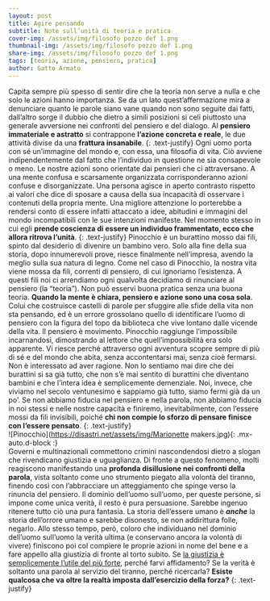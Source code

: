 ```yaml
---
layout: post
title: Agire pensando
subtitle: Note sull’unità di teoria e pratica
cover-img: /assets/img/filosofo pozzo def 1.png
thumbnail-img: /assets/img/filosofo pozzo def 1.png   
share-img: /assets/img/filosofo pozzo def 1.png
tags: [teoria, azione, pensiero, pratica]
author: Gatto Armato
---
```

Capita sempre più spesso di sentir dire che la teoria non serve a nulla e che solo le azioni hanno importanza. Se da un lato quest’affermazione mira a denunciare quanto le parole siano vane quando non sono seguite dai fatti, dall’altro sorge il dubbio che dietro a simili posizioni si celi piuttosto una generale avversione nei confronti del pensiero e del dialogo. Al **pensiero immateriale e astratto** si contrappone **l’azione concreta e reale**, le due attività divise da una **frattura insanabile**. 
{: .text-justify}
Ogni uomo porta con sé un’immagine del mondo e, con essa, una filosofia di vita. Ciò avviene indipendentemente dal fatto che l’individuo in questione ne sia consapevole o meno. Le nostre azioni sono orientate dai pensieri che ci attraversano. A una mente confusa e scarsamente organizzata corrisponderanno azioni confuse e disorganizzate. Una persona agisce in aperto contrasto rispetto ai valori che dice di sposare a causa della sua incapacità di osservare i contenuti della propria mente. Una migliore attenzione lo porterebbe a rendersi conto di essere infatti attaccato a idee, abitudini e immagini del mondo incompatibili con le sue intenzioni manifeste. Nel momento stesso in cui egli **prende coscienza di essere un individuo frammentato, ecco che allora ritrova l’unità**. 
{: .text-justify}
Pinocchio è un burattino mosso dai fili, spinto dal desiderio di divenire un bambino vero. Solo alla fine della sua storia, dopo innumerevoli prove, riesce finalmente nell’impresa, avendo la meglio sulla sua natura di legno. Come nel caso di Pinocchio, la nostra vita viene mossa da fili, correnti di pensiero, di cui ignoriamo l’esistenza. A questi fili noi ci arrendiamo ogni qualvolta decidiamo di rinunciare al pensiero (la “teoria”). Non può esservi buona pratica senza una buona teoria. **Quando la mente è chiara, pensiero e azione sono una cosa sola**. Colui che costruisce castelli di parole per sfuggire alle sfide della vita non sta pensando, ed è un errore grossolano quello di identificare l’uomo di pensiero con la figura del topo da biblioteca che vive lontano dalle vicende della vita. Il pensiero è movimento. Pinocchio raggiunge l’impossibile incarnandosi, dimostrando al lettore che quell’impossibilità era solo apparente. Vi riesce perché attraverso ogni avventura scopre sempre di più di sé e del mondo che abita, senza accontentarsi mai, senza cioè fermarsi. Non è interessato ad aver ragione. Non lo sentiamo mai dire che dei burattini si sa già tutto, che non s’è mai sentito di burattini che diventano bambini e che l’intera idea è semplicemente demenziale. Noi, invece, che viviamo nel secolo ventunesimo e sappiamo già tutto, siamo fermi già da un po’. Se non abbiamo fiducia nel pensiero e nella parola, non abbiamo fiducia in noi stessi e nelle nostre capacità e finiremo, inevitabilmente, con l’essere mossi da fili invisibili, poiché **chi non compie lo sforzo di pensare finisce con l’essere pensato**. 
{: .text-justify}
&nbsp;<br>
![Pinocchio](https://disastri.net/assets/img/Marionette makers.jpg){: .mx-auto.d-block :}
&nbsp;<br>
Governi e multinazionali commettono crimini nascondendosi dietro a slogan che rivendicano giustizia e uguaglianza. Di fronte a questo fenomeno, molti reagiscono manifestando una **profonda disillusione nei confronti della parola**, vista soltanto come uno strumento piegato alla volontà del tiranno, finendo così con l’abbracciare un atteggiamento che spinge verso la rinuncia del pensiero. Il dominio dell’uomo sull’uomo, per queste persone, si impone come unica verità, il resto è pura persuasione. Sarebbe ingenuo ritenere tutto ciò una pura fantasia. La storia dell’essere umano è ***anche*** la storia dell’orrore umano e sarebbe disonesto, se non addirittura folle, negarlo. Allo stesso tempo, però, coloro che individuano nel dominio dell’uomo sull’uomo la verità ultima (e conservano ancora la volontà di vivere) finiscono poi col compiere le proprie azioni in nome del bene e a fare appello alla giustizia di fronte al torto subito. Se [la giustizia è semplicemente l’utile del più forte](http://www.poesialatina.it/_ns/Greek/tt2/Platone/ResPubl00f.html), perché farvi affidamento? Se la verità è soltanto una parola al servizio del tiranno, perché ricercarla? **Esiste qualcosa che va oltre la realtà imposta dall’esercizio della forza?**
{: .text-justify}
